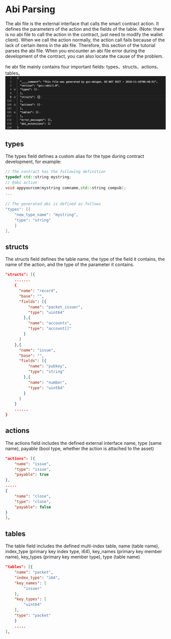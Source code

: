 
# Abi Parsing

The abi file is the external interface that calls the smart contract action. It defines the parameters of the action and the fields of the table. (Note: there is no abi file to call the action in the contract, just need to modify the wallet client). When we call the action normally, the action call fails because of the lack of certain items in the abi file. Therefore, this section of the tutorial parses the abi file. When you encounter an abi file error during the development of the contract, you can also locate the cause of the problem.

he abi file mainly contains four important fields: types、structs、actions、tables。
![](./png/abi.jpg)

## types

The types field defines a custom alias for the type during contract development, for example:
```cpp
// The contract has the following definition
typedef std::string mystring;
// @abi action
void appyourcom(mystring comname,std::string compub);
...

// The generated abi is defined as follows
"types": [{
	"new_type_name": "mystring",
	"type": "string"
	}
],
```

## structs

The structs field defines the table name, the type of the field it contains, the name of the action, and the type of the parameter it contains.

```json
"structs": [{
	.......
	{
	  "name": "record",
	  "base": "",
	  "fields": [{
	      "name": "packet_issuer",
	      "type": "uint64"
	    },{
	      "name": "accounts",
	      "type": "account[]"
	    }
	  ]
	},{
	  "name": "issue",
	  "base": "",
	  "fields": [{
	      "name": "pubkey",
	      "type": "string"
	    },{
	      "name": "number",
	      "type": "uint64"
	    }
	  ]
	}
	......
}
```

## actions

The actions field includes the defined external interface name, type (same name), payable (bool type, whether the action is attached to the asset)

```json
"actions": [{
	"name": "issue",
	"type": "issue",
	"payable": true
},
.....
{
	"name": "close",
	"type": "close",
	"payable": false
}
],
```

## tables

The table field includes the defined multi-index table, name (table name), index_type (primary key index type, i64), key_names (primary key member name), key_types (primary key member type), type (table name)

```json
"tables": [{
	"name": "packet",
	"index_type": "i64",
	"key_names": [
		"issuer"
	],
	"key_types": [
		"uint64"
	],
	"type": "packet"
	}
	.....
],
```